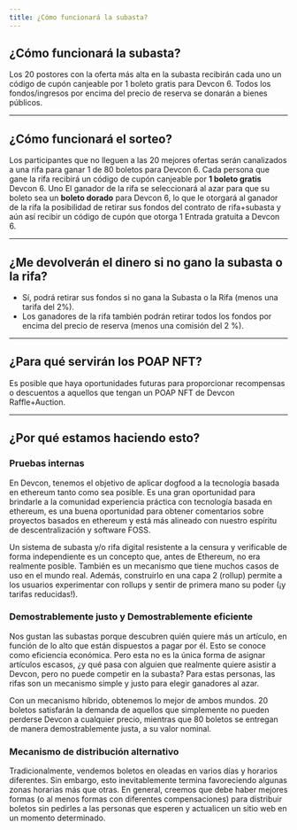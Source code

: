 ```yaml
---
title: ¿Cómo funcionará la subasta?
---
```


## ¿Cómo funcionará la subasta?

Los 20 postores con la oferta más alta en la subasta recibirán cada uno un código de cupón canjeable por 1 boleto gratis para Devcon 6. Todos los fondos/ingresos por encima del precio de reserva se donarán a bienes públicos.

---

## ¿Cómo funcionará el sorteo?

Los participantes que no lleguen a las 20 mejores ofertas serán canalizados a una rifa para ganar 1 de 80 boletos para Devcon 6. Cada persona que gane la rifa recibirá un código de cupón canjeable por **1 boleto gratis** Devcon 6. Uno El ganador de la rifa se seleccionará al azar para que su boleto sea un **boleto dorado** para Devcon 6, lo que le otorgará al ganador de la rifa la posibilidad de retirar sus fondos del contrato de rifa+subasta y aún así recibir un código de cupón que otorga 1 Entrada gratuita a Devcon 6.

---

## ¿Me devolverán el dinero si no gano la subasta o la rifa?

- Sí, podrá retirar sus fondos si no gana la Subasta o la Rifa (menos una tarifa del 2%).
- Los ganadores de la rifa también podrán retirar todos los fondos por encima del precio de reserva (menos una comisión del 2 %).

---

## ¿Para qué servirán los POAP NFT?

Es posible que haya oportunidades futuras para proporcionar recompensas o descuentos a aquellos que tengan un POAP NFT de Devcon Raffle+Auction.

---

## ¿Por qué estamos haciendo esto?

### Pruebas internas

En Devcon, tenemos el objetivo de aplicar dogfood a la tecnología basada en ethereum tanto como sea posible. Es una gran oportunidad para brindarle a la comunidad experiencia práctica con tecnología basada en ethereum, es una buena oportunidad para obtener comentarios sobre proyectos basados ​​en ethereum y está más alineado con nuestro espíritu de descentralización y software FOSS.

Un sistema de subasta y/o rifa digital resistente a la censura y verificable de forma independiente es un concepto que, antes de Ethereum, no era realmente posible. También es un mecanismo que tiene muchos casos de uso en el mundo real. Además, construirlo en una capa 2 (rollup) permite a los usuarios experimentar con rollups y sentir de primera mano su poder (¡y tarifas reducidas!).

### Demostrablemente justo y Demostrablemente eficiente

Nos gustan las subastas porque descubren quién quiere más un artículo, en función de lo alto que están dispuestos a pagar por él. Esto se conoce como eficiencia económica. Pero esta no es la única forma de asignar artículos escasos, ¿y qué pasa con alguien que realmente quiere asistir a Devcon, pero no puede competir en la subasta? Para estas personas, las rifas son un mecanismo simple y justo para elegir ganadores al azar.

Con un mecanismo híbrido, obtenemos lo mejor de ambos mundos. 20 boletos satisfarán la demanda de aquellos que simplemente no pueden perderse Devcon a cualquier precio, mientras que 80 boletos se entregan de manera demostrablemente justa, a su valor nominal.

### Mecanismo de distribución alternativo

Tradicionalmente, vendemos boletos en oleadas en varios días y horarios diferentes. Sin embargo, esto inevitablemente termina favoreciendo algunas zonas horarias más que otras. En general, creemos que debe haber mejores formas (o al menos formas con diferentes compensaciones) para distribuir boletos sin pedirles a las personas que esperen y actualicen un sitio web en un momento determinado.
